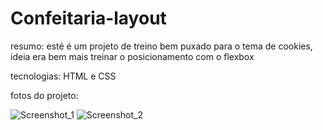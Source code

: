 # Confeitaria-layout
resumo: esté é um projeto de treino bem puxado para o tema de cookies, ideia era bem mais treinar o posicionamento com o flexbox

tecnologias: HTML e CSS

fotos do projeto:

![Screenshot_1](https://user-images.githubusercontent.com/119339116/221669987-ae47a92a-0263-46e8-a2f4-ec1139407b73.png)
![Screenshot_2](https://user-images.githubusercontent.com/119339116/221669998-af420746-0fdd-4c02-a10f-5c7e526d87b7.png)
